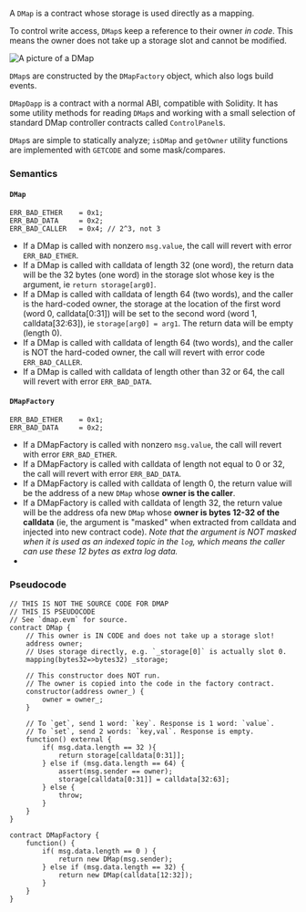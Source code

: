 A `DMap` is a contract whose storage is used directly as a mapping.

To control write access, `DMap`s keep a reference to their owner *in code*. This means the owner does not take up a storage slot and cannot be modified.

![A picture of a DMap](https://dapphub.github.io/dmap/dmap.png)

`DMap`s are constructed by the `DMapFactory` object, which also logs build events.

`DMapDapp` is a contract with a normal ABI, compatible with Solidity. It has some utility methods for reading `DMap`s and working with a small selection of standard DMap controller contracts called `ControlPanel`s.

`DMap`s are simple to statically analyze; `isDMap` and `getOwner` utility functions are implemented with `GETCODE` and some mask/compares.


### Semantics

#### `DMap`
```
ERR_BAD_ETHER    = 0x1;
ERR_BAD_DATA     = 0x2;
ERR_BAD_CALLER   = 0x4; // 2^3, not 3
```

* If a DMap is called with nonzero `msg.value`, the call will revert with error `ERR_BAD_ETHER`.
* If a DMap is called with calldata of length 32 (one word), the return data will be the 32 bytes (one word) in the storage slot whose key is the argument, ie `return storage[arg0]`.
* If a DMap is called with calldata of length 64 (two words), and the caller is the hard-coded owner, the storage at the location of the first word (word 0, calldata[0:31]) will be set to the second word (word 1, calldata[32:63]), ie `storage[arg0] = arg1`. The return data will be empty (length 0).
* If a DMap is called with calldata of length 64 (two words), and the caller is NOT the hard-coded owner, the call will revert with error code `ERR_BAD_CALLER`.
* If a DMap is called with calldata of length other than 32 or 64, the call will revert with error `ERR_BAD_DATA`.

#### `DMapFactory`
```
ERR_BAD_ETHER    = 0x1;
ERR_BAD_DATA     = 0x2;
```

* If a DMapFactory is called with nonzero `msg.value`, the call will revert with error `ERR_BAD_ETHER`.
* If a DMapFactory is called with calldata of length not equal to 0 or 32, the call will revert with error `ERR_BAD_DATA`.
* If a DMapFactory is called with calldata of length 0, the return value will be the address of a new `DMap` whose **owner is the caller**.
* If a DMapFactory is called with calldata of length 32, the return value will be the address ofa new `DMap` whose **owner is bytes 12-32 of the calldata** (ie, the argument is "masked" when extracted from calldata and injected into new contract code). *Note that the argument is NOT masked when it is used as an indexed topic in the `log`, which means the caller can use these 12 bytes as extra log data.*
* 

### Pseudocode

```
// THIS IS NOT THE SOURCE CODE FOR DMAP
// THIS IS PSEUDOCODE
// See `dmap.evm` for source.
contract DMap {
    // This owner is IN CODE and does not take up a storage slot! 
    address owner;
    // Uses storage directly, e.g. `_storage[0]` is actually slot 0.
    mapping(bytes32=>bytes32) _storage;

    // This constructor does NOT run.
    // The owner is copied into the code in the factory contract.
    constructor(address owner_) {
        owner = owner_;
    }
  
    // To `get`, send 1 word: `key`. Response is 1 word: `value`.
    // To `set`, send 2 words: `key,val`. Response is empty.
    function() external {
        if( msg.data.length == 32 ){
            return storage[calldata[0:31]];
        } else if (msg.data.length == 64) {
            assert(msg.sender == owner);
            storage[calldata[0:31]] = calldata[32:63];
        } else {
            throw;
        }
    }
}

contract DMapFactory {
    function() {
        if( msg.data.length == 0 ) {
            return new DMap(msg.sender);
        } else if (msg.data.length == 32) {
            return new DMap(calldata[12:32]);
        }
    }
}
```
